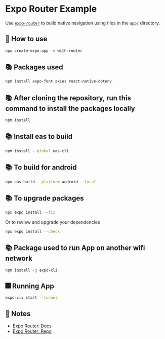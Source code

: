 # Expo Router Example

Use [`expo-router`](https://expo.github.io/router) to build native navigation using files in the `app/` directory.

## 🚀 How to use

```sh
npx create-expo-app -e with-router
```

## 📚 Packages used
```sh
npm install expo-font axios react-native-dotenv
```

## 📚 After cloning the repository, run this command to install the packages locally
```sh
npm install
```

## 📚 Install eas to build
```sh
npm install --global eas-cli
```

## 📚 To build for android
```sh
npx eas build --platform android --local
```

## 📚 To upgrade packages
```sh
npx expo install --fix
```

Or to review and upgrade your dependencies

```sh
npx expo install --check
```

## 📚 Package used to run App on another wifi network
```sh
npm install -g expo-cli
```

## 🎆 Running App
```sh
expo-cli start --tunnel
```

## 📝 Notes

- [Expo Router: Docs](https://expo.github.io/router)
- [Expo Router: Repo](https://github.com/expo/router)

